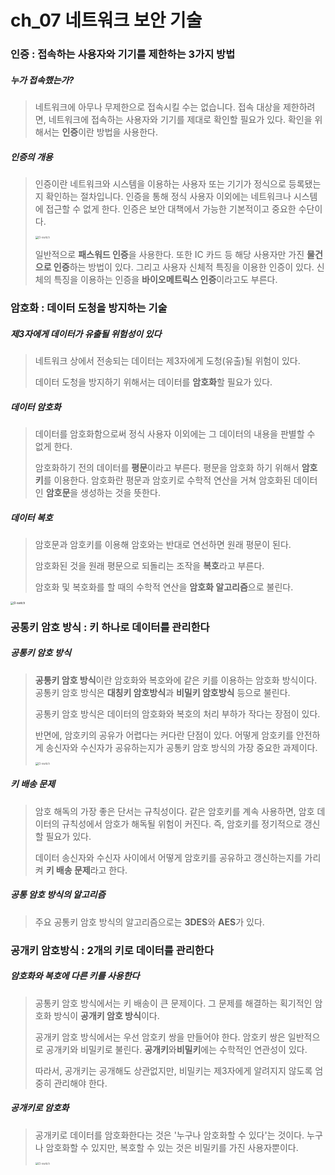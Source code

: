 # ch_07 네트워크 보안 기술

### 인증 : 접속하는 사용자와 기기를 제한하는 3가지 방법

##### 누가 접속했는가?

> 네트워크에 아무나 무제한으로 접속시킬 수는 없습니다. 접속 대상을 제한하려면, 네트워크에 접속하는 사용자와 기기를 제대로 확인할 필요가 있다. 확인을 위해서는 <strong>인증</strong>이란 방법을 사용한다.

##### 인증의 개용

> 인증이란 네트워크와 시스템을 이용하는 사용자 또는 기기가 정식으로 등록됐는지 확인하는 절차입니다. 인증을 통해 정식 사용자 이외에는 네트워크나 시스템에 접근할 수 없게 한다. 인증은 보안 대책에서 가능한 기본적이고 중요한 수단이다.
>
> <img src="https://ifh.cc/g/qxeFs4.jpg" alt="l3-switch" style="zoom:30%;" />
>
> 일반적으로 <strong>패스워드 인증</strong>을 사용한다. 또한 IC 카드 등 해당 사용자만 가진 <strong>물건으로 인증</strong>하는 방법이 있다. 그리고 사용자 신체적 특징을 이용한 인증이 있다. 신체의 특징을 이용하는 인증을 <strong>바이오메트릭스 인증</strong>이라고도 부른다.

### 암호화 : 데이터 도청을 방지하는 기술

##### 제3자에게 데이터가 유출될 위험성이 있다

> 네트워크 상에서 전송되는 데이터는 제3자에게 도청(유출)될 위험이 있다. 
>
> 데이터 도청을 방지하기 위해서는 데이터를 <strong>암호화</strong>할 필요가 있다.

##### 데이터 암호화

> 데이터를 암호화함으로써 정식 사용자 이외에는 그 데이터의 내용을 판별할 수 없게 한다.
>
> 암호화하기 전의 데이터를 <strong>평문</strong>이라고 부른다. 평문을 암호화 하기 위해서 <strong>암호키</strong>를 이용한다. 암호화란 평문과 암호키로 수학적 연산을 거쳐 암호화된 데이터인 <strong>암호문</strong>을 생성하는 것을 뜻한다.

##### 데이터 복호

> 암호문과 암호키를 이용해 암호와는 반대로 연선하면 원래 평문이 된다.
>
>  암호화된 것을 원래 평문으로 되돌리는 조작을 <strong>복호</strong>라고 부른다.
>
> 암호화 및 복호화를 할 때의 수학적 연산을 <strong>암호화 알고리즘</strong>으로 불린다.

<img src="https://ifh.cc/g/xxkG7Z.jpg" alt="l3-switch" style="zoom:30%;" />

### 공통키 암호 방식 : 키 하나로 데이터를 관리한다

##### 공통키 암호 방식

> <strong>공통키 암호 방식</strong>이란 암호화와 복호와에 같은 키를 이용하는 암호화 방식이다. 공통키 암호 방식은 <strong>대칭키 암호방식</strong>과 <strong>비밀키 암호방식</strong> 등으로 불린다.
>
> 공통키 암호 방식은 데이터의 암호화와 복호의 처리 부하가 작다는 장점이 있다.
>
> 반면에, 암호키의 공유가 어렵다는 커다란 단점이 있다. 어떻게 암호키를 안전하게 송신자와 수신자가 공유하는지가 공통키 암호 방식의 가장 중요한 과제이다.
>
> <img src="https://ifh.cc/g/WnIU2V.jpg" alt="l3-switch" style="zoom:30%;" />

##### 키 배송 문제

> 암호 해독의 가장 좋은 단서는 규칙성이다. 같은 암호키를 계속 사용하면, 암호 데이터의 규칙성에서 암호가 해독될 위험이 커진다. 즉, 암호키를 정기적으로 갱신할 필요가 있다.
>
> 데이터 송신자와 수신자 사이에서 어떻게 암호키를 공유하고 갱신하는지를 가리켜 <strong>키 배송 문제</strong>라고 한다.

##### 공통 암호 방식의 알고리즘

> 주요 공통키 암호 방식의 알고리즘으로는 <strong>3DES</strong>와 <strong>AES</strong>가 있다.

### 공개키 암호방식 : 2개의 키로 데이터를 관리한다

##### 암호화와 복호에 다른 키를 사용한다

> 공통키 암호 방식에서는 키 배송이 큰 문제이다. 그 문제를 해결하는 획기적인 암호화 방식이 <strong>공개키 암호 방식</strong>이다.
>
> 공개키 암호 방식에서는 우선 암호키 쌍을 만들어야 한다. 암호키 쌍은 일반적으로 공개키와 비밀키로 불린다. <strong>공개키</strong>와<strong>비밀키</strong>에는 수학적인 연관성이 있다.
>
> 따라서, 공개키는 공개해도 상관없지만, 비밀키는 제3자에게 알려지지 않도록 엄중히 관리해야 한다. 

##### 공개키로 암호화

> 공개키로 데이터를 암호화한다는 것은 '누구나 암호화할 수 있다'는 것이다. 누구나 암호화할 수 있지만, 복호할 수 있는 것은 비밀키를 가진 사용자뿐이다.
>
> <img src="https://ifh.cc/g/WaloNz.jpg" alt="l3-switch" style="zoom:30%;" />























